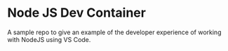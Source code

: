 # Node JS Dev Container

A sample repo to give an example of the developer experience of working with NodeJS using VS Code.
